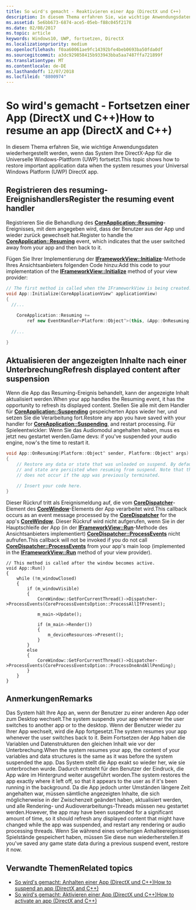 ```yaml
---
title: So wird's gemacht - Reaktivieren einer App (DirectX und C++)
description: In diesem Thema erfahren Sie, wie wichtige Anwendungsdaten wiederhergestellt werden, wenn das System Ihre DirectX-App für die Universelle Windows-Plattform (UWP) fortsetzt.
ms.assetid: 5e6bb673-6874-ace5-05eb-f88c045f2178
ms.date: 02/08/2017
ms.topic: article
keywords: Windows10, UWP, fortsetzen, DirectX
ms.localizationpriority: medium
ms.openlocfilehash: f0aa60061ae9fc14392bfe4beb0693ba50fda0df
ms.sourcegitcommit: a3dc929858415b933943bba5aa7487ffa721899f
ms.translationtype: MT
ms.contentlocale: de-DE
ms.lasthandoff: 12/07/2018
ms.locfileid: "8800974"
---
```

# <a name="how-to-resume-an-app-directx-and-c"></a><span data-ttu-id="5426f-104">So wird's gemacht - Fortsetzen einer App (DirectX und C++)</span><span class="sxs-lookup"><span data-stu-id="5426f-104">How to resume an app (DirectX and C++)</span></span>



<span data-ttu-id="5426f-105">In diesem Thema erfahren Sie, wie wichtige Anwendungsdaten wiederhergestellt werden, wenn das System Ihre DirectX-App für die Universelle Windows-Plattform (UWP) fortsetzt.</span><span class="sxs-lookup"><span data-stu-id="5426f-105">This topic shows how to restore important application data when the system resumes your Universal Windows Platform (UWP) DirectX app.</span></span>

## <a name="register-the-resuming-event-handler"></a><span data-ttu-id="5426f-106">Registrieren des resuming-Ereignishandlers</span><span class="sxs-lookup"><span data-stu-id="5426f-106">Register the resuming event handler</span></span>


<span data-ttu-id="5426f-107">Registrieren Sie die Behandlung des [**CoreApplication::Resuming**](https://msdn.microsoft.com/library/windows/apps/br205859)-Ereignisses, mit dem angegeben wird, dass der Benutzer aus der App und wieder zurück gewechselt hat.</span><span class="sxs-lookup"><span data-stu-id="5426f-107">Register to handle the [**CoreApplication::Resuming**](https://msdn.microsoft.com/library/windows/apps/br205859) event, which indicates that the user switched away from your app and then back to it.</span></span>

<span data-ttu-id="5426f-108">Fügen Sie Ihrer Implementierung der [**IFrameworkView::Initialize**](https://msdn.microsoft.com/library/windows/apps/hh700495)-Methode Ihres Ansichtsanbieters folgenden Code hinzu:</span><span class="sxs-lookup"><span data-stu-id="5426f-108">Add this code to your implementation of the [**IFrameworkView::Initialize**](https://msdn.microsoft.com/library/windows/apps/hh700495) method of your view provider:</span></span>

```cpp
// The first method is called when the IFrameworkView is being created.
void App::Initialize(CoreApplicationView^ applicationView)
{
  //...
  
    CoreApplication::Resuming +=
        ref new EventHandler<Platform::Object^>(this, &App::OnResuming);
    
  //...

}
```

## <a name="refresh-displayed-content-after-suspension"></a><span data-ttu-id="5426f-109">Aktualisieren der angezeigten Inhalte nach einer Unterbrechung</span><span class="sxs-lookup"><span data-stu-id="5426f-109">Refresh displayed content after suspension</span></span>


<span data-ttu-id="5426f-110">Wenn die App das Resuming-Ereignis behandelt, kann der angezeigte Inhalt aktualisiert werden.</span><span class="sxs-lookup"><span data-stu-id="5426f-110">When your app handles the Resuming event, it has the opportunity to refresh its displayed content.</span></span> <span data-ttu-id="5426f-111">Stellen Sie alle mit dem Handler für [**CoreApplication::Suspending**](https://msdn.microsoft.com/library/windows/apps/br205860) gespeicherten Apps wieder her, und setzen Sie die Verarbeitung fort.</span><span class="sxs-lookup"><span data-stu-id="5426f-111">Restore any app you have saved with your handler for [**CoreApplication::Suspending**](https://msdn.microsoft.com/library/windows/apps/br205860), and restart processing.</span></span> <span data-ttu-id="5426f-112">Für Spieleentwickler: Wenn Sie das Audiomodul angehalten haben, muss es jetzt neu gestartet werden.</span><span class="sxs-lookup"><span data-stu-id="5426f-112">Game devs: if you've suspended your audio engine, now's the time to restart it.</span></span>

```cpp
void App::OnResuming(Platform::Object^ sender, Platform::Object^ args)
{
    // Restore any data or state that was unloaded on suspend. By default, data
    // and state are persisted when resuming from suspend. Note that this event
    // does not occur if the app was previously terminated.

    // Insert your code here.
}
```

<span data-ttu-id="5426f-113">Dieser Rückruf tritt als Ereignismeldung auf, die vom [**CoreDispatcher**](https://msdn.microsoft.com/library/windows/apps/br208211)-Element des [**CoreWindow**](https://msdn.microsoft.com/library/windows/apps/br208225)-Elements der App verarbeitet wird.</span><span class="sxs-lookup"><span data-stu-id="5426f-113">This callback occurs as an event message processed by the [**CoreDispatcher**](https://msdn.microsoft.com/library/windows/apps/br208211) for the app's [**CoreWindow**](https://msdn.microsoft.com/library/windows/apps/br208225).</span></span> <span data-ttu-id="5426f-114">Dieser Rückruf wird nicht aufgerufen, wenn Sie in der Hauptschleife der App (in der [**IFrameworkView::Run**](https://msdn.microsoft.com/library/windows/apps/hh700505)-Methode des Ansichtsanbieters implementiert) [**CoreDispatcher::ProcessEvents**](https://msdn.microsoft.com/library/windows/apps/br208215) nicht aufrufen.</span><span class="sxs-lookup"><span data-stu-id="5426f-114">This callback will not be invoked if you do not call [**CoreDispatcher::ProcessEvents**](https://msdn.microsoft.com/library/windows/apps/br208215) from your app's main loop (implemented in the [**IFrameworkView::Run**](https://msdn.microsoft.com/library/windows/apps/hh700505) method of your view provider).</span></span>

``` syntax
// This method is called after the window becomes active.
void App::Run()
{
    while (!m_windowClosed)
    {
        if (m_windowVisible)
        {
            CoreWindow::GetForCurrentThread()->Dispatcher->ProcessEvents(CoreProcessEventsOption::ProcessAllIfPresent);

            m_main->Update();

            if (m_main->Render())
            {
                m_deviceResources->Present();
            }
        }
        else
        {
            CoreWindow::GetForCurrentThread()->Dispatcher->ProcessEvents(CoreProcessEventsOption::ProcessOneAndAllPending);
        }
    }
}
```

## <a name="remarks"></a><span data-ttu-id="5426f-115">Anmerkungen</span><span class="sxs-lookup"><span data-stu-id="5426f-115">Remarks</span></span>


<span data-ttu-id="5426f-116">Das System hält Ihre App an, wenn der Benutzer zu einer anderen App oder zum Desktop wechselt.</span><span class="sxs-lookup"><span data-stu-id="5426f-116">The system suspends your app whenever the user switches to another app or to the desktop.</span></span> <span data-ttu-id="5426f-117">Wenn der Benutzer wieder zu Ihrer App wechselt, wird die App fortgesetzt.</span><span class="sxs-lookup"><span data-stu-id="5426f-117">The system resumes your app whenever the user switches back to it.</span></span> <span data-ttu-id="5426f-118">Beim Fortsetzen der App haben die Variablen und Datenstrukturen den gleichen Inhalt wie vor der Unterbrechung.</span><span class="sxs-lookup"><span data-stu-id="5426f-118">When the system resumes your app, the content of your variables and data structures is the same as it was before the system suspended the app.</span></span> <span data-ttu-id="5426f-119">Das System stellt die App exakt so wieder her, wie sie unterbrochen wurde. Dadurch entsteht für den Benutzer der Eindruck, die App wäre im Hintergrund weiter ausgeführt worden.</span><span class="sxs-lookup"><span data-stu-id="5426f-119">The system restores the app exactly where it left off, so that it appears to the user as if it's been running in the background.</span></span> <span data-ttu-id="5426f-120">Da die App jedoch unter Umständen längere Zeit angehalten war, müssen sämtliche angezeigten Inhalte, die sich möglicherweise in der Zwischenzeit geändert haben, aktualisiert werden, und alle Rendering- und Audioverarbeitungs-Threads müssen neu gestartet werden.</span><span class="sxs-lookup"><span data-stu-id="5426f-120">However, the app may have been suspended for a significant amount of time, so it should refresh any displayed content that might have changed while the app was suspended, and restart any rendering or audio processing threads.</span></span> <span data-ttu-id="5426f-121">Wenn Sie während eines vorherigen Anhalteereignisses Spielstände gespeichert haben, müssen Sie diese nun wiederherstellen.</span><span class="sxs-lookup"><span data-stu-id="5426f-121">If you've saved any game state data during a previous suspend event, restore it now.</span></span>

## <a name="related-topics"></a><span data-ttu-id="5426f-122">Verwandte Themen</span><span class="sxs-lookup"><span data-stu-id="5426f-122">Related topics</span></span>

* [<span data-ttu-id="5426f-123">So wird's gemacht: Anhalten einer App (DirectX und C++)</span><span class="sxs-lookup"><span data-stu-id="5426f-123">How to suspend an app (DirectX and C++)</span></span>](how-to-suspend-an-app-directx-and-cpp.md)
* [<span data-ttu-id="5426f-124">So wird's gemacht: Aktivieren einer App (DirectX und C++)</span><span class="sxs-lookup"><span data-stu-id="5426f-124">How to activate an app (DirectX and C++)</span></span>](how-to-activate-an-app-directx-and-cpp.md)

 

 




